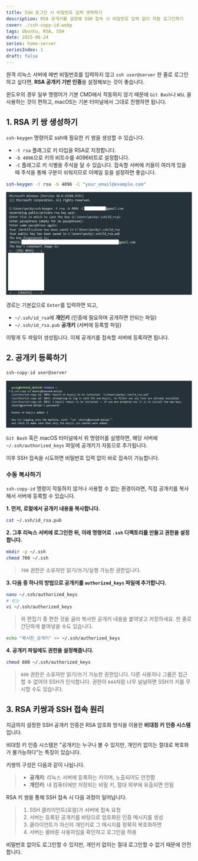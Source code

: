 ```yaml
---
title: SSH 로그인 시 비밀번호 입력 생략하기
description: RSA 공개키를 설정해 SSH 접속 시 비밀번호 입력 없이 자동 로그인하기
cover: ./ssh-copy-id.webp
tags: Ubuntu, RSA, SSH
date: 2025-06-24
series: home-server
seriesIndex: 1
draft: false
---
```


원격 리눅스 서버에 매번 비밀번호를 입력하지 않고 `ssh user@server` 한 줄로 로그인하고 싶다면, **RSA 공개키 기반 인증**을 설정해보는 것이 좋습니다.

윈도우의 경우 일부 명령어가 기본 CMD에서 작동하지 않기 때문에 `Git Bash`나 `WSL` 을 사용하는 것이 편하고, macOS는 기본 터미널에서 그대로 진행하면 됩니다.

## 1. RSA 키 쌍 생성하기

`ssh-keygen` 명령어로 ssh에 필요한 키 쌍을 생성할 수 있습니다. 
- `-t rsa` 플래그로 키 타입을 RSA로 지정합니다.
- `-b 4096`으로 키의 비트수를 4096비트로 설정합니다. 
- `-C` 플래그로 키 식별용 주석을 달 수 있습니다. 접속할 서버에 키들이 여러개 있을 때 주석을 통해 구분이 쉬워지므로 이메일 등을 설정하면 좋습니다.

```bash
ssh-keygen -t rsa -b 4096 -C "your_email@example.com"
```

![ssh-keygen.webp](./ssh-keygen.webp)

경로는 기본값으로 `Enter`를 입력하면 되고,
- `~/.ssh/id_rsa`에 **개인키** (인증에 필요하며 공개하면 안되는 파일)
- `~/.ssh/id_rsa.pub` **공개키** (서버에 등록할 파일)

이렇게 두 파일이 생성됩니다. 이제 공개키를 접속할 서버에 등록하면 됩니다.


## 2. 공개키 등록하기

```bash
ssh-copy-id user@server
```

![ssh-copy-id.webp](./ssh-copy-id.webp)

`Git Bash` 혹은 macOS 터미널에서 위 명령어를 실행하면, 해당 서버에 `~/.ssh/authorized_keys` 파일에 공개키가 자동으로 추가됩니다.

이후 SSH 접속을 시도하면 비밀번호 입력 없이 바로 접속이 가능합니다.


### 수동 복사하기

`ssh-copy-id` 명령이 작동하지 않거나 사용할 수 없는 환경이라면, 직접 공개키를 복사해서 서버에 등록할 수 있습니다.

**1. 먼저, 로컬에서 공개키 내용을 복사합니다.**
```bash
cat ~/.ssh/id_rsa.pub
```

**2. 그후 리눅스 서버에 로그인한 뒤, 아래 명령어로 `.ssh` 디렉토리를 만들고 권한을 설정합니다.**
```bash
mkdir -p ~/.ssh
chmod 700 ~/.ssh
```
> `700` 권한은 소유자만 읽기/쓰기/실행 가능한 권한입니다.

**3. 다음 중 하나의 방법으로 공개키를 `authorized_keys` 파일에 추가합니다.**
```bash
nano ~/.ssh/authorized_keys
# 또는
vi ~/.ssh/authorized_keys
```
> 위 편집기 중 편한 것을 골라 복사한 공개키 내용을 붙여넣고 저장하세요.
> 한 줄로 간단하게 붙여넣을 수도 있습니다.

```bash
echo "복사한_공개키" >> ~/.ssh/authorized_keys
```

**4. 공개키 파일에도 권한을 설정해줍니다.**
```bash
chmod 600 ~/.ssh/authorized_keys
```

> `600` 권한은 소유자만 읽기/쓰기 가능한 권한입니다. 
> 다른 사용자나 그룹은 접근할 수 없어야 SSH가 인식합니다. 
> 권한이 `644`처럼 너무 널널하면 SSH가 키를 무시할 수도 있습니다.


## 3. RSA 키쌍과 SSH 접속 원리

지금까지 설정한 SSH 공개키 인증은 RSA 암호화 방식을 이용한 **비대칭 키 인증 시스템**입니다. 

비대칭 키 인증 시스템은 "공개키는 누구나 볼 수 있지만, 개인키 없이는 절대로 복호화가 불가능하다"는 특징이 있습니다.

키쌍의 구성은 다음과 같이 나뉩니다.
> - **공개키**: 리눅스 서버에 등록하는 키이며, 노출되어도 안전함
> - **개인키**: 내 컴퓨터에만 저장되는 비밀 키, 절대 외부에 유출되면 안됨


RSA 키 쌍을 통해 SSH 접속 시 다음 과정이 일어납니다.

> 1. SSH 클라이언트(로컬)가 서버에 접속 요청
> 2. 서버는 등록된 공개키를 바탕으로 암호화된 인증 메시지를 생성
> 3. 클라이언트가 자신의 개인키로 그 메시지를 정확히 복호화하면
> 4. 서버는 올바른 사용자임을 확인하고 로그인을 허용

비밀번호 없이도 로그인할 수 있지만, 개인키 없이는 절대 로그인할 수 없기 때문에 안전합니다.
